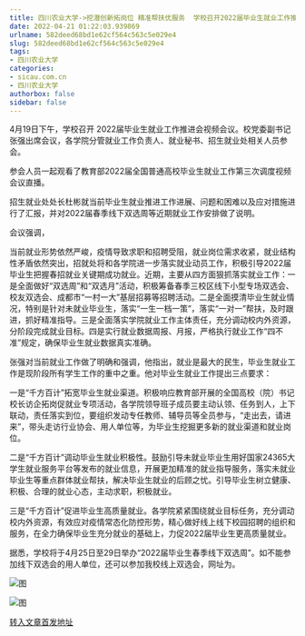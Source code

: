 ```yaml
---
title: 四川农业大学->挖潜创新拓岗位 精准帮扶优服务  学校召开2022届毕业生就业工作推进会 | sicau.com.cn
date: 2022-04-21 01:22:03.939869
urlname: 582deed68bd1e62cf564c563c5e029e4
slug: 582deed68bd1e62cf564c563c5e029e4
tags: 
- 四川农业大学
categories:
- sicau.com.cn
- 四川农业大学
authorbox: false
sidebar: false
---
```

4月19日下午，学校召开 2022届毕业生就业工作推进会视频会议。校党委副书记张强出席会议，各学院分管就业工作负责人、就业秘书、招生就业处相关人员参会。  

参会人员一起观看了教育部2022届全国普通高校毕业生就业工作第三次调度视频会议直播。

招生就业处处长杜彬就当前毕业生就业推进工作进展、问题和困难以及应对措施进行了汇报，并对2022届春季线下双选周等近期就业工作安排做了说明。

会议强调，
<!--more-->
当前就业形势依然严峻，疫情导致求职和招聘受阻，就业岗位需求收紧，就业结构性矛盾依然突出，招就处将和各学院进一步落实就业动员工作，积极引导2022届毕业生把握春招就业关键期成功就业。近期，主要从四方面狠抓落实就业工作：一是全面做好“双选周”和“双选月”活动，积极筹备春季三校区线下小型专场双选会、校友双选会、成都市“一村一大”基层招募等招聘活动。二是全面摸清毕业生就业情况，特别是针对未就业毕业生，落实“一生一档一策”，落实“一对一”帮扶，及时跟进，抓好精准指导。三是全面落实学院就业工作主体责任，充分调动校内外资源，分阶段完成就业目标。四是实行就业数据周报、月报，严格执行就业工作“四不准”规定，确保毕业生就业数据真实准确。

张强对当前就业工作做了明确和强调，他指出，就业是最大的民生，毕业生就业工作是现阶段所有学生工作的重中之重。他对毕业生就业工作提出三点要求：

一是“千方百计”拓宽毕业生就业渠道。积极响应教育部开展的全国高校（院）书记校长访企拓岗促就业专项活动，各学院领导班子成员要主动认领、任务到人，上下联动，责任落实到位，要组织发动专任教师、辅导员等全员参与，“走出去，请进来”，带头走访行业协会、用人单位等，为毕业生挖掘更多新的就业渠道和就业岗位。

二是“千方百计”调动毕业生就业积极性。鼓励引导未就业毕业生用好国家24365大学生就业服务平台等发布的就业信息，开展更加精准的就业指导服务，落实未就业毕业生等重点群体就业帮扶，解决毕业生就业的后顾之忧。引导毕业生树立健康、积极、合理的就业心态，主动求职，积极就业。

三是“千方百计”促进毕业生高质量就业。各学院紧紧围绕就业目标任务，充分调动校内外资源，有效应对疫情常态化防控形势，精心做好线上线下校园招聘的组织和服务，在全力确保毕业生充分就业的基础上，力促2022届毕业生更高质量就业。

据悉，学校将于4月25日至29日举办“2022届毕业生春季线下双选周”。如不能参加线下双选会的用人单位，还可以参加我校线上双选会，网址为。

![图](https://news.sicau.edu.cn/__local/0/BD/95/ACE8BA385BA4D1E589E33A752C0_C68326E0_EE45F.png)

![图](https://news.sicau.edu.cn/__local/3/E9/C3/50B050452BF8AD7A6537E1264E3_EF599371_DCDE6.png)

[转入文章首发地址](https://news.sicau.edu.cn/info/1078/67416.htm)